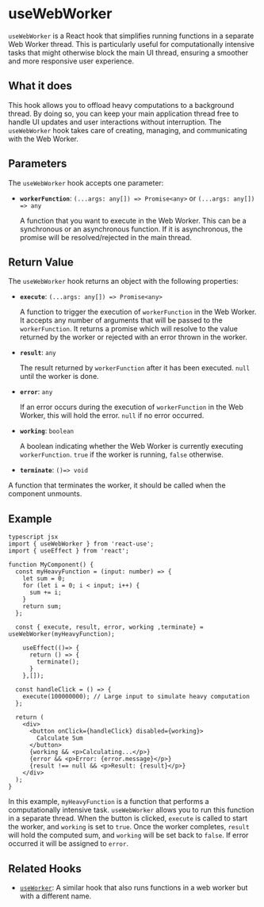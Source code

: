# useWebWorker

`useWebWorker` is a React hook that simplifies running functions in a separate Web Worker thread. This is particularly useful for computationally intensive tasks that might otherwise block the main UI thread, ensuring a smoother and more responsive user experience.

## What it does

This hook allows you to offload heavy computations to a background thread. By doing so, you can keep your main application thread free to handle UI updates and user interactions without interruption. The `useWebWorker` hook takes care of creating, managing, and communicating with the Web Worker.

## Parameters

The `useWebWorker` hook accepts one parameter:

- **`workerFunction`**: `(...args: any[]) => Promise<any>` or `(...args: any[]) => any`

  A function that you want to execute in the Web Worker. This can be a synchronous or an asynchronous function. If it is asynchronous, the promise will be resolved/rejected in the main thread.

## Return Value

The `useWebWorker` hook returns an object with the following properties:

- **`execute`**: `(...args: any[]) => Promise<any>`

  A function to trigger the execution of `workerFunction` in the Web Worker. It accepts any number of arguments that will be passed to the `workerFunction`. It returns a promise which will resolve to the value returned by the worker or rejected with an error thrown in the worker.

- **`result`**: `any`

  The result returned by `workerFunction` after it has been executed. `null` until the worker is done.

- **`error`**: `any`

  If an error occurs during the execution of `workerFunction` in the Web Worker, this will hold the error. `null` if no error occurred.

- **`working`**: `boolean`

  A boolean indicating whether the Web Worker is currently executing `workerFunction`. `true` if the worker is running, `false` otherwise.

- **`terminate`**: `()=> void`

A function that terminates the worker, it should be called when the component unmounts.

## Example

```
typescript jsx
import { useWebWorker } from 'react-use';
import { useEffect } from 'react';

function MyComponent() {
  const myHeavyFunction = (input: number) => {
    let sum = 0;
    for (let i = 0; i < input; i++) {
      sum += i;
    }
    return sum;
  };

  const { execute, result, error, working ,terminate} = useWebWorker(myHeavyFunction);

    useEffect(()=> {
      return () => {
        terminate();
      }
    },[]);

  const handleClick = () => {
    execute(100000000); // Large input to simulate heavy computation
  };

  return (
    <div>
      <button onClick={handleClick} disabled={working}>
        Calculate Sum
      </button>
      {working && <p>Calculating...</p>}
      {error && <p>Error: {error.message}</p>}
      {result !== null && <p>Result: {result}</p>}
    </div>
  );
}
```

In this example, `myHeavyFunction` is a function that performs a computationally intensive task. `useWebWorker` allows you to run this function in a separate thread. When the button is clicked, `execute` is called to start the worker, and `working` is set to `true`. Once the worker completes, `result` will hold the computed sum, and `working` will be set back to `false`. If error occurred it will be assigned to `error`.

## Related Hooks

- [`useWorker`](./useWorker.md): A similar hook that also runs functions in a web worker but with a different name.

